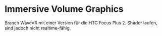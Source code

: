 # Immersive Volume Graphics
Branch WaveVR mit einer Version für die HTC Focus Plus 2. Shader laufen, sind jedoch nicht realtime-fähig.
